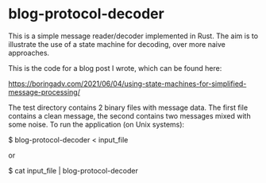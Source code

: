 # blog-protocol-decoder

This is a simple message reader/decoder implemented in Rust. The aim is to illustrate the use of a state machine for decoding, over more naive approaches.

This is the code for a blog post I wrote, which can be found here:

https://boringadv.com/2021/06/04/using-state-machines-for-simplified-message-processing/

The test directory contains 2 binary files with message data. The first file contains a clean message, the second contains two messages mixed with some noise. To run the application (on Unix systems):

$ blog-protocol-decoder < input_file

or 

$ cat input_file | blog-protocol-decoder


